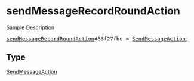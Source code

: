 # sendMessageRecordRoundAction

Sample Description

<pre>
<a href="../constructor/sendMessageRecordRoundAction.md">sendMessageRecordRoundAction</a>#88f27fbc = <a href="../type/SendMessageAction.md">SendMessageAction</a>;</pre>

## Type

<a href="../type/SendMessageAction.md">SendMessageAction</a>
